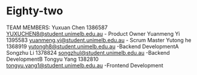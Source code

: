 # Eighty-two
TEAM MEMBERS:
Yuxuan Chen 1386587 YUXUCHEN8@student.unimelb.edu.au  - Product Owner
Yuanmeng Yi 1395583 yuanmeng.yi@student.unimelb.edu.au - Scrum Master
Yutong he 1368919 yutongh8@student.unimelb.edu.au -Backend DevelopmentA
Songzhu Li 1378824 songzhul@student.unimelb.edu.au -Backend DevelopmentB
Tongyu Yang 1382810 tongyu.yang1@student.unimelb.edu.au -Frontend Development

